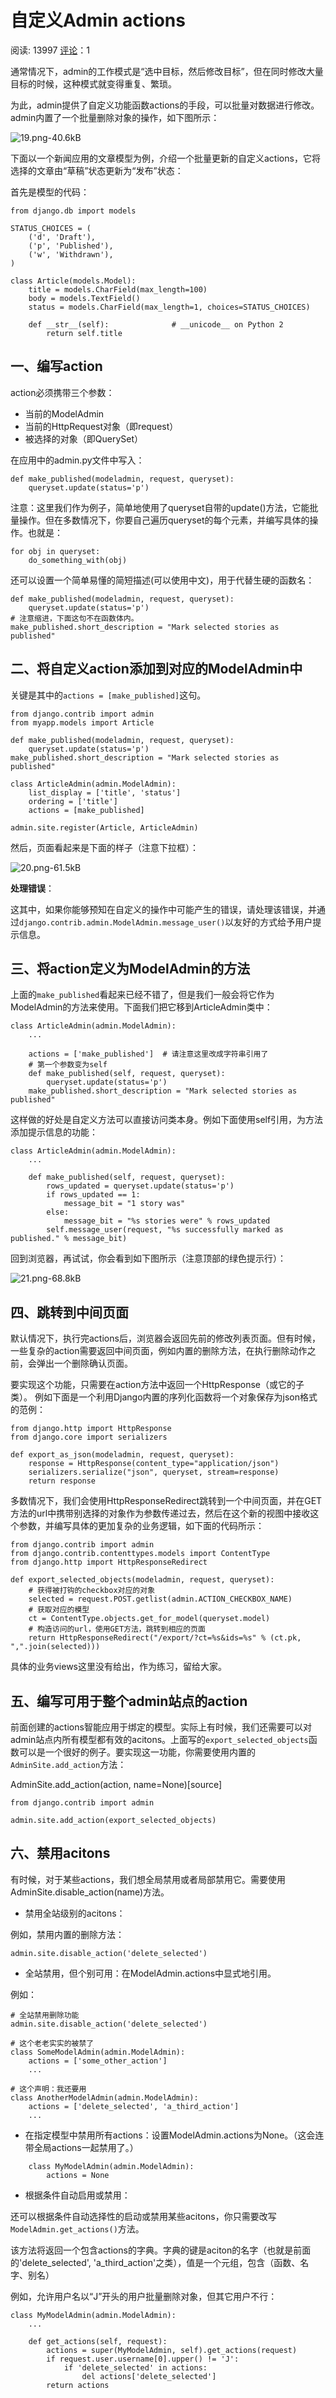 # 自定义Admin actions

阅读: 13997     [评论](http://www.liujiangblog.com/course/django/159#comments)：1

通常情况下，admin的工作模式是“选中目标，然后修改目标”，但在同时修改大量目标的时候，这种模式就变得重复、繁琐。

为此，admin提供了自定义功能函数actions的手段，可以批量对数据进行修改。admin内置了一个批量删除对象的操作，如下图所示：

![19.png-40.6kB](http://static.zybuluo.com/feixuelove1009/jzdfwkre56ltwxezgm0flm9i/19.png)

下面以一个新闻应用的文章模型为例，介绍一个批量更新的自定义actions，它将选择的文章由“草稿”状态更新为“发布”状态：

首先是模型的代码：

```
from django.db import models

STATUS_CHOICES = (
    ('d', 'Draft'),
    ('p', 'Published'),
    ('w', 'Withdrawn'),
)

class Article(models.Model):
    title = models.CharField(max_length=100)
    body = models.TextField()
    status = models.CharField(max_length=1, choices=STATUS_CHOICES)

    def __str__(self):              # __unicode__ on Python 2
        return self.title
```

## 一、**编写action**

action必须携带三个参数：

- 当前的ModelAdmin
- 当前的HttpRequest对象（即request）
- 被选择的对象（即QuerySet）

在应用中的admin.py文件中写入：

```
def make_published(modeladmin, request, queryset):
    queryset.update(status='p')
```

注意：这里我们作为例子，简单地使用了queryset自带的update()方法，它能批量操作。但在多数情况下，你要自己遍历queryset的每个元素，并编写具体的操作。也就是：

```
for obj in queryset:
    do_something_with(obj)
```

还可以设置一个简单易懂的简短描述(可以使用中文)，用于代替生硬的函数名：

```
def make_published(modeladmin, request, queryset):
    queryset.update(status='p')
# 注意缩进，下面这句不在函数体内。
make_published.short_description = "Mark selected stories as published"
```

## 二、将自定义action添加到对应的ModelAdmin中

关键是其中的`actions = [make_published]`这句。

```
from django.contrib import admin
from myapp.models import Article

def make_published(modeladmin, request, queryset):
    queryset.update(status='p')
make_published.short_description = "Mark selected stories as published"

class ArticleAdmin(admin.ModelAdmin):
    list_display = ['title', 'status']
    ordering = ['title']
    actions = [make_published]

admin.site.register(Article, ArticleAdmin)
```

然后，页面看起来是下面的样子（注意下拉框）：

![20.png-61.5kB](http://static.zybuluo.com/feixuelove1009/o3vh2gh02s7jtl0tp9sg34a7/20.png)

**处理错误**：

这其中，如果你能够预知在自定义的操作中可能产生的错误，请处理该错误，并通过`django.contrib.admin.ModelAdmin.message_user()`以友好的方式给予用户提示信息。

## 三、将action定义为ModelAdmin的方法

上面的`make_published`看起来已经不错了，但是我们一般会将它作为ModelAdmin的方法来使用。下面我们把它移到ArticleAdmin类中：

```
class ArticleAdmin(admin.ModelAdmin):
    ...

    actions = ['make_published']  # 请注意这里改成字符串引用了
    # 第一个参数变为self
    def make_published(self, request, queryset):
        queryset.update(status='p')
    make_published.short_description = "Mark selected stories as published"
```

这样做的好处是自定义方法可以直接访问类本身。例如下面使用self引用，为方法添加提示信息的功能：

```
class ArticleAdmin(admin.ModelAdmin):
    ...

    def make_published(self, request, queryset):
        rows_updated = queryset.update(status='p')
        if rows_updated == 1:
            message_bit = "1 story was"
        else:
            message_bit = "%s stories were" % rows_updated
        self.message_user(request, "%s successfully marked as published." % message_bit)
```

回到浏览器，再试试，你会看到如下图所示（注意顶部的绿色提示行）：

![21.png-68.8kB](http://static.zybuluo.com/feixuelove1009/q8bay7zj42ne877scmbrhn7j/21.png)

## 四、跳转到中间页面

默认情况下，执行完actions后，浏览器会返回先前的修改列表页面。但有时候，一些复杂的action需要返回中间页面，例如内置的删除方法，在执行删除动作之前，会弹出一个删除确认页面。

要实现这个功能，只需要在action方法中返回一个HttpResponse（或它的子类）。 例如下面是一个利用Django内置的序列化函数将一个对象保存为json格式的范例：

```
from django.http import HttpResponse
from django.core import serializers

def export_as_json(modeladmin, request, queryset):
    response = HttpResponse(content_type="application/json")
    serializers.serialize("json", queryset, stream=response)
    return response
```

多数情况下，我们会使用HttpResponseRedirect跳转到一个中间页面，并在GET方法的url中携带别选择的对象作为参数传递过去，然后在这个新的视图中接收这个参数，并编写具体的更加复杂的业务逻辑，如下面的代码所示：

```
from django.contrib import admin
from django.contrib.contenttypes.models import ContentType
from django.http import HttpResponseRedirect

def export_selected_objects(modeladmin, request, queryset):
    # 获得被打钩的checkbox对应的对象
    selected = request.POST.getlist(admin.ACTION_CHECKBOX_NAME)
    # 获取对应的模型
    ct = ContentType.objects.get_for_model(queryset.model)
    # 构造访问的url，使用GET方法，跳转到相应的页面
    return HttpResponseRedirect("/export/?ct=%s&ids=%s" % (ct.pk, ",".join(selected)))
```

具体的业务views这里没有给出，作为练习，留给大家。

## 五、编写可用于整个admin站点的action

前面创建的actions智能应用于绑定的模型。实际上有时候，我们还需要可以对admin站点内所有模型都有效的acitons。上面写的`export_selected_objects`函数可以是一个很好的例子。要实现这一功能，你需要使用内置的`AdminSite.add_action`方法：

AdminSite.add_action(action, name=None)[source]

```
from django.contrib import admin

admin.site.add_action(export_selected_objects)
```

## 六、禁用acitons

有时候，对于某些actions，我们想全局禁用或者局部禁用它。需要使用AdminSite.disable_action(name)方法。

- 禁用全站级别的acitons：

例如，禁用内置的删除方法：

```
admin.site.disable_action('delete_selected')
```

- 全站禁用，但个别可用：在ModelAdmin.actions中显式地引用。

例如：

```
# 全站禁用删除功能
admin.site.disable_action('delete_selected')

# 这个老老实实的被禁了
class SomeModelAdmin(admin.ModelAdmin):
    actions = ['some_other_action']
    ...

# 这个声明：我还要用
class AnotherModelAdmin(admin.ModelAdmin):
    actions = ['delete_selected', 'a_third_action']
    ...
```

- 在指定模型中禁用所有actions：设置ModelAdmin.actions为None。（这会连带全局actions一起禁用了。）

```
    class MyModelAdmin(admin.ModelAdmin):
        actions = None
```

- 根据条件自动启用或禁用：

还可以根据条件自动选择性的启动或禁用某些acitons，你只需要改写`ModelAdmin.get_actions()`方法。

该方法将返回一个包含actions的字典。字典的键是aciton的名字（也就是前面的'delete_selected', 'a_third_action'之类），值是一个元组，包含（函数、名字、别名）

例如，允许用户名以“J”开头的用户批量删除对象，但其它用户不行：

```
class MyModelAdmin(admin.ModelAdmin):
    ...

    def get_actions(self, request):
        actions = super(MyModelAdmin, self).get_actions(request)
        if request.user.username[0].upper() != 'J':
            if 'delete_selected' in actions:
                del actions['delete_selected']
        return actions
```